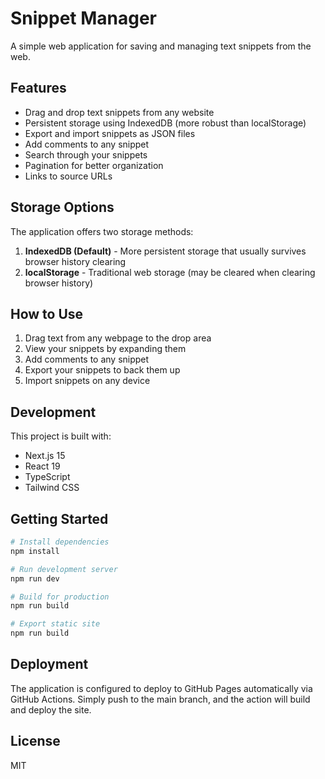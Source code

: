 # Snippet Manager

A simple web application for saving and managing text snippets from the web.

## Features

- Drag and drop text snippets from any website
- Persistent storage using IndexedDB (more robust than localStorage)
- Export and import snippets as JSON files
- Add comments to any snippet
- Search through your snippets
- Pagination for better organization
- Links to source URLs

## Storage Options

The application offers two storage methods:

1. **IndexedDB (Default)** - More persistent storage that usually survives browser history clearing
2. **localStorage** - Traditional web storage (may be cleared when clearing browser history)

## How to Use

1. Drag text from any webpage to the drop area
2. View your snippets by expanding them
3. Add comments to any snippet
4. Export your snippets to back them up
5. Import snippets on any device

## Development

This project is built with:

- Next.js 15
- React 19
- TypeScript
- Tailwind CSS

## Getting Started

```bash
# Install dependencies
npm install

# Run development server
npm run dev

# Build for production
npm run build

# Export static site
npm run build
```

## Deployment

The application is configured to deploy to GitHub Pages automatically via GitHub Actions. Simply push to the main branch, and the action will build and deploy the site.

## License

MIT
